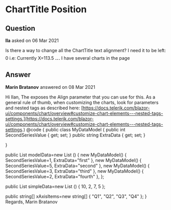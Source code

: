 # ChartTitle Position

## Question

**Ila** asked on 06 Mar 2021

Is there a way to change all the ChartTitle text alignment? I need it to be left: 0 i.e: Currently X=113.5 <text style="font:18.288px &quot;Helvetica Neue&quot;, Helvetica, Arial, sans-serif;white-space:pre;" x="113.5" y="32" stroke="none" fill="rgb(33, 37, 41)" fill-opacity="1">...</text> I have several charts in the page

## Answer

**Marin Bratanov** answered on 08 Mar 2021

Hi Ilan, The <ChartTitle> exposes the Align parameter that you can use for this. As a general rule of thumb, when customizing the charts, look for parameters and nested tags as described here: [https://docs.telerik.com/blazor-ui/components/chart/overview#customize-chart-elements---nested-tags-settings.](https://docs.telerik.com/blazor-ui/components/chart/overview#customize-chart-elements---nested-tags-settings.) <TelerikChart> <ChartTitle Text="Quarterly sales trend" Align="@ChartTitleAlign. Left "> </ChartTitle> <ChartSeriesItems> <ChartSeries Type="ChartSeriesType.Line" Name="Product 1 (bound to simple data)" Data="@simpleData"> </ChartSeries> <ChartSeries Type="ChartSeriesType.Line" Name="Product 2 (bound to model)" Data="@modelData" Field="@nameof(MyDataModel.SecondSeriesValue)"> <ChartSeriesLabels Template="#=value# in #=dataItem.ExtraData# quarter" Visible="true"> </ChartSeriesLabels> </ChartSeries> </ChartSeriesItems> <ChartValueAxes> <ChartValueAxis Color="red"> </ChartValueAxis> </ChartValueAxes> <ChartCategoryAxes> <ChartCategoryAxis Categories="@xAxisItems"> </ChartCategoryAxis> </ChartCategoryAxes> <ChartLegend Position="Telerik.Blazor.ChartLegendPosition.Bottom"> </ChartLegend> </TelerikChart> @code {
public class MyDataModel
{
public int SecondSeriesValue { get; set; }
public string ExtraData { get; set; }

}

public List <MyDataModel> modelData=new List <MyDataModel> ()
{
new MyDataModel() { SecondSeriesValue=1, ExtraData="first" },
new MyDataModel() { SecondSeriesValue=5, ExtraData="second" },
new MyDataModel() { SecondSeriesValue=3, ExtraData="third" },
new MyDataModel() { SecondSeriesValue=2, ExtraData="fourth" },
};

public List <object> simpleData=new List <object> () { 10, 2, 7, 5 };

public string[] xAxisItems=new string[] { "Q1", "Q2", "Q3", "Q4" };
} Regards, Marin Bratanov
